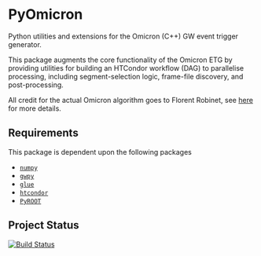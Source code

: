 # PyOmicron
Python utilities and extensions for the Omicron (C++) GW event trigger generator.

This package augments the core functionality of the Omicron ETG by providing utilities for building an HTCondor workflow (DAG) to parallelise processing, including segment-selection logic, frame-file discovery, and post-processing.

All credit for the actual Omicron algorithm goes to Florent Robinet, see [here](http://virgo.in2p3.fr/GWOLLUM/v2r2/index.html?Main) for more details.

## Requirements
This package is dependent upon the following packages

- [`numpy`](//numpy.org)
- [`gwpy`](//gwpy.github.io)
- [`glue`](//www.lsc-group.phys.uwm.edu/daswg/projects/glue.html)
- [`htcondor`](//research.cs.wisc.edu/htcondor/manual/v8.1/6_7Python_Bindings.html)
- [`PyROOT`](//root.cern.ch/pyroot)

## Project Status

[![Build Status](https://travis-ci.org/duncanmmacleod/pyomicron.svg?branch=master)](https://travis-ci.org/duncanmmacleod/pyomicron)
